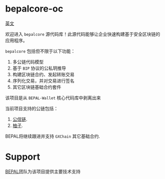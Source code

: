 # bepalcore-oc

[英文](README.md)

欢迎进入 `bepalcore` 源代码库！此源代码能够让企业快速构建基于安全区块链的应用程序。

`bepalcore` 包括但不限于以下功能：

1. 多公链代码模型
1. 基于 `BIP` 协议的公私玥推导
1. 构建区块链合约、发起转账交易
1. 序列化交易，并对交易进行签名
1. 其它区块链基础合约套件

该项目是从 `BEPAL-Wallet` 核心代码库中剥离出来

当前项目支持的公链包括：

1. [公信链](https://github.com/gxchain/gxb-core/).
1. [柚子](https://github.com/EOSIO/eos).

BEPAL将继续跟进并支持 `GXChain` 其它基础合约.

# Support

[BEPAL](https://www.bepal.pro/)团队为该项目提供主要技术支持
